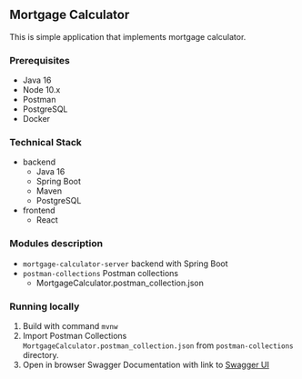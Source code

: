## Mortgage Calculator
This is simple application that implements mortgage calculator.

### Prerequisites
* Java 16
* Node 10.x
* Postman
* PostgreSQL
* Docker

### Technical Stack
* backend
    * Java 16
    * Spring Boot
    * Maven
    * PostgreSQL
* frontend
    * React

### Modules description
* `mortgage-calculator-server` backend with Spring Boot
* `postman-collections` Postman collections
    * MortgageCalculator.postman_collection.json

### Running locally
1. Build with command `mvnw`
2. Import Postman Collections `MortgageCalculator.postman_collection.json` from `postman-collections` directory.
3. Open in browser Swagger Documentation with link to [Swagger UI](http://localhost:9090/swagger-ui/)
